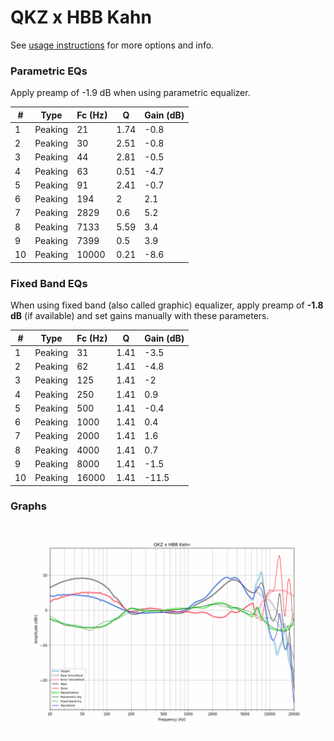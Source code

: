 # QKZ x HBB Kahn
See [usage instructions](https://github.com/jaakkopasanen/AutoEq#usage) for more options and info.

### Parametric EQs
Apply preamp of -1.9 dB when using parametric equalizer.

|   # | Type    |   Fc (Hz) |    Q |   Gain (dB) |
|-----|---------|-----------|------|-------------|
|   1 | Peaking |        21 | 1.74 |        -0.8 |
|   2 | Peaking |        30 | 2.51 |        -0.8 |
|   3 | Peaking |        44 | 2.81 |        -0.5 |
|   4 | Peaking |        63 | 0.51 |        -4.7 |
|   5 | Peaking |        91 | 2.41 |        -0.7 |
|   6 | Peaking |       194 | 2    |         2.1 |
|   7 | Peaking |      2829 | 0.6  |         5.2 |
|   8 | Peaking |      7133 | 5.59 |         3.4 |
|   9 | Peaking |      7399 | 0.5  |         3.9 |
|  10 | Peaking |     10000 | 0.21 |        -8.6 |

### Fixed Band EQs
When using fixed band (also called graphic) equalizer, apply preamp of **-1.8 dB** (if available) and set gains manually with these parameters.

|   # | Type    |   Fc (Hz) |    Q |   Gain (dB) |
|-----|---------|-----------|------|-------------|
|   1 | Peaking |        31 | 1.41 |        -3.5 |
|   2 | Peaking |        62 | 1.41 |        -4.8 |
|   3 | Peaking |       125 | 1.41 |        -2   |
|   4 | Peaking |       250 | 1.41 |         0.9 |
|   5 | Peaking |       500 | 1.41 |        -0.4 |
|   6 | Peaking |      1000 | 1.41 |         0.4 |
|   7 | Peaking |      2000 | 1.41 |         1.6 |
|   8 | Peaking |      4000 | 1.41 |         0.7 |
|   9 | Peaking |      8000 | 1.41 |        -1.5 |
|  10 | Peaking |     16000 | 1.41 |       -11.5 |

### Graphs
![](./QKZ%20x%20HBB%20Kahn.png)
